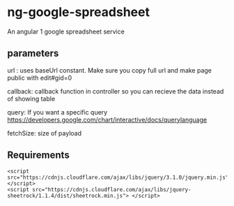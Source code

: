 # ng-google-spreadsheet
An angular 1 google spreadsheet service

## parameters

url : uses baseUrl constant. Make sure you copy full url and make page public with edit#gid=0

callback: callback function in controller so you can recieve the data instead of showing table

query: If you want a specific query https://developers.google.com/chart/interactive/docs/querylanguage

fetchSize: size of payload

## Requirements

    <script src="https://cdnjs.cloudflare.com/ajax/libs/jquery/3.1.0/jquery.min.js"> </script>
    <script src="https://cdnjs.cloudflare.com/ajax/libs/jquery-sheetrock/1.1.4/dist/sheetrock.min.js"> </script>
